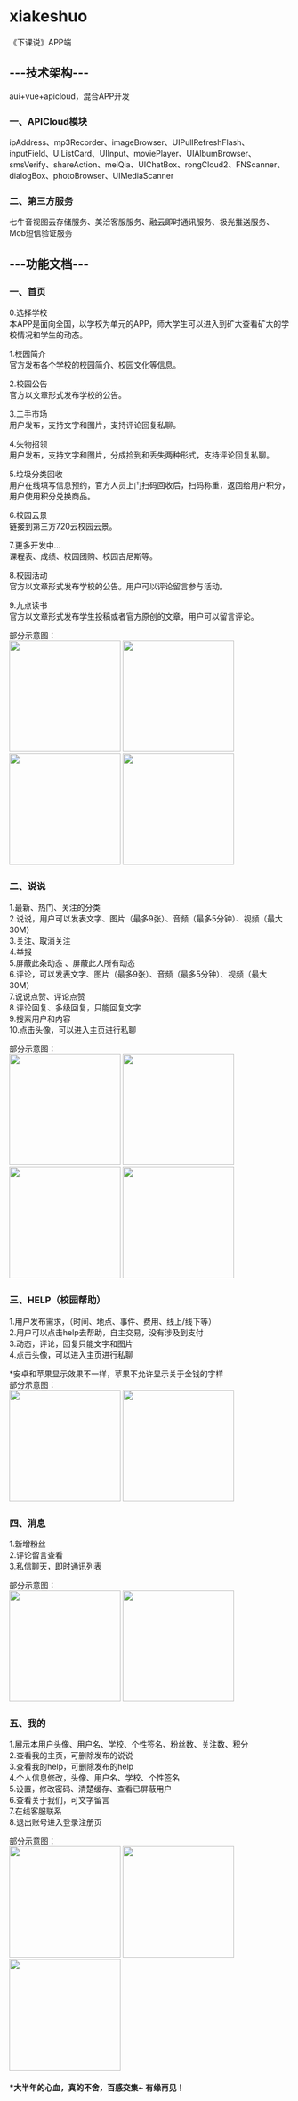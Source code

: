 # xiakeshuo
《下课说》APP端
## ---技术架构---
aui+vue+apicloud，混合APP开发  
### 一、APICloud模块
ipAddress、mp3Recorder、imageBrowser、UIPullRefreshFlash、  
inputField、UIListCard、UIInput、moviePlayer、UIAlbumBrowser、  
smsVerify、shareAction、meiQia、UIChatBox、rongCloud2、FNScanner、  
dialogBox、photoBrowser、UIMediaScanner  

### 二、第三方服务
七牛音视图云存储服务、美洽客服服务、融云即时通讯服务、极光推送服务、Mob短信验证服务  

## ---功能文档---
### 一、首页
0.选择学校   
  本APP是面向全国，以学校为单元的APP，师大学生可以进入到矿大查看矿大的学校情况和学生的动态。 
  
1.校园简介  
  官方发布各个学校的校园简介、校园文化等信息。

2.校园公告  
  官方以文章形式发布学校的公告。
  
3.二手市场  
  用户发布，支持文字和图片，支持评论回复私聊。
  
4.失物招领  
  用户发布，支持文字和图片，分成捡到和丢失两种形式，支持评论回复私聊。
  
5.垃圾分类回收  
  用户在线填写信息预约，官方人员上门扫码回收后，扫码称重，返回给用户积分，用户使用积分兑换商品。
  
6.校园云景  
  链接到第三方720云校园云景。
  
7.更多开发中...  
  课程表、成绩、校园团购、校园吉尼斯等。
  
8.校园活动  
  官方以文章形式发布学校的公告。用户可以评论留言参与活动。
  
9.九点读书  
  官方以文章形式发布学生投稿或者官方原创的文章，用户可以留言评论。  
  

部分示意图：   
  <img src="http://m.qpic.cn/psb?/V14QvJYi1Zp3gm/z*pnqTvgG9nfwvzC3SCK6gXd*waD*7iGf*aKTJUBmkA!/b/dLYAAAAAAAAA&bo=OASABwAAAAARB4s!&rf=viewer_4" width="200"/> 
  <img src="http://m.qpic.cn/psb?/V14QvJYi1Zp3gm/e09anXwYsrna0eZaOt*c0HQbd9tWcJqTU1oT8naMNW0!/b/dL4AAAAAAAAA&bo=OASABwAAAAARF5s!&rf=viewer_4" width="200"/>
  <img src="http://m.qpic.cn/psb?/V14QvJYi1Zp3gm/yeWax4qVFdZvEJyoXBCrdJOdwgbTgBDMi27Owur4nLY!/b/dL4AAAAAAAAA&bo=OASABwAAAAARF5s!&rf=viewer_4" width="200"/>
   <img src="http://m.qpic.cn/psb?/V14QvJYi1Zp3gm/RczcrbkYEKUGBUTjfMp5F8FConpnxh8lQ79vhkPHhH4!/b/dL8AAAAAAAAA&bo=OASABwAAAAARF5s!&rf=viewer_4" width="200"/>   
     
### 二、说说
1.最新、热门、关注的分类  
2.说说，用户可以发表文字、图片（最多9张）、音频（最多5分钟）、视频（最大30M）  
3.关注、取消关注  
4.举报  
5.屏蔽此条动态 、屏蔽此人所有动态  
6.评论，可以发表文字、图片（最多9张）、音频（最多5分钟）、视频（最大30M）  
7.说说点赞、评论点赞  
8.评论回复、多级回复，只能回复文字  
9.搜索用户和内容  
10.点击头像，可以进入主页进行私聊

部分示意图：   
  <img src="http://m.qpic.cn/psb?/V14QvJYi1Zp3gm/LOwGoTLFE8IaArt5iHqVkrSzhHzlPkzSUdzM5dlmJMI!/b/dDcBAAAAAAAA&bo=OASABwAAAAADR9k!&rf=viewer_4" width="200"/> 
  <img src="http://m.qpic.cn/psb?/V14QvJYi1Zp3gm/b1U8Ver3R4fXyXfj2kn505YUFP8872fnF05ET3mFhXY!/b/dDQBAAAAAAAA&bo=OASABwAAAAADB5k!&rf=viewer_4" width="200"/>
  <img src="http://m.qpic.cn/psb?/V14QvJYi1Zp3gm/vL328B7oO*7PQ8zrsRR2XGIxmP29w0E9nL9IidtY27Q!/b/dL8AAAAAAAAA&bo=OASABwAAAAADR9k!&rf=viewer_4" width="200"/>
  <img src="http://m.qpic.cn/psb?/V14QvJYi1Zp3gm/2kzfzVaCkRKXfBbD9VCf1dPFQep0fdjA2cg0AUNdwek!/b/dDQBAAAAAAAA&bo=OASABwAAAAADJ7k!&rf=viewer_4" width="200"/>   
  

### 三、HELP（校园帮助）  
1.用户发布需求，（时间、地点、事件、费用、线上/线下等）  
2.用户可以点击help去帮助，自主交易，没有涉及到支付  
3.动态，评论，回复只能文字和图片  
4.点击头像，可以进入主页进行私聊  

\*安卓和苹果显示效果不一样，苹果不允许显示关于金钱的字样    
部分示意图：   
  <img src="http://m.qpic.cn/psb?/V14QvJYi1Zp3gm/3EEaUFgcOp0Hg5W79LTpMD*5yZ6oiu87Q7U6lIsYvE4!/b/dLYAAAAAAAAA&bo=OASABwAAAAADN6k!&rf=viewer_4" width="200"/> 
  <img src="http://m.qpic.cn/psb?/V14QvJYi1Zp3gm/PmsbuislWiiZj4uB5VsCwxAteo4WHfKc*lU5bcImARE!/b/dL8AAAAAAAAA&bo=OASABwAAAAADJ7k!&rf=viewer_4" width="200"/>
  
    
### 四、消息  
1.新增粉丝  
2.评论留言查看  
3.私信聊天，即时通讯列表  
  
 部分示意图：   
  <img src="http://m.qpic.cn/psb?/V14QvJYi1Zp3gm/s4n8hjnk9rUhESnNxr*5Vuer*MlyJudWwRzQkAa*b.A!/b/dL4AAAAAAAAA&bo=OASABwAAAAADJ7k!&rf=viewer_4" width="200"/> 
  <img src="http://m.qpic.cn/psb?/V14QvJYi1Zp3gm/3CuaKWPeTW0kG78woo4hCNJrw.0IPOj2IFJEH*YPjbo!/b/dEkBAAAAAAAA&bo=OASABwAAAAADN6k!&rf=viewer_4" width="200"/>
  
    
### 五、我的  
1.展示本用户头像、用户名、学校、个性签名、粉丝数、关注数、积分  
2.查看我的主页，可删除发布的说说  
3.查看我的help，可删除发布的help  
4.个人信息修改，头像、用户名、学校、个性签名  
5.设置，修改密码、清楚缓存、查看已屏蔽用户  
6.查看关于我们，可文字留言  
7.在线客服联系  
8.退出账号进入登录注册页  
 
 部分示意图：   
  <img src="http://m.qpic.cn/psb?/V14QvJYi1Zp3gm/*1lGHdY1fMCQx1VmZFxjm0L.s0A3VkJY.n*KAzQcVtA!/b/dD4BAAAAAAAA&bo=OASABwAAAAADJ7k!&rf=viewer_4" width="200"/> 
  <img src="http://m.qpic.cn/psb?/V14QvJYi1Zp3gm/Iu07Hy2hf9P5bMgPtu3gsLWQla*ZGh3YUucqUqvK5As!/b/dDQBAAAAAAAA&bo=OASABwAAAAADF4k!&rf=viewer_4" width="200"/>
    <img src="http://m.qpic.cn/psb?/V14QvJYi1Zp3gm/hR3wcgAdjy36S3vQ0z7kRLNu3yB*6I6buhoh.N4z9aQ!/b/dDIBAAAAAAAA&bo=OASABwAAAAADV8k!&rf=viewer_4" width="200"/>
  
  
#### *大半年的心血，真的不舍，百感交集~ 有缘再见！

